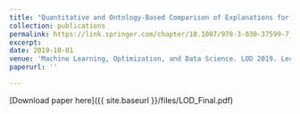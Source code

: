 ```yaml
---
title: "Quantitative and Ontology-Based Comparison of Explanations for Image Classification"
collection: publications
permalink: https://link.springer.com/chapter/10.1007/978-3-030-37599-7_6
excerpt: 
date: 2019-10-01
venue: 'Machine Learning, Optimization, and Data Science. LOD 2019. Lecture Notes in Computer Science, vol 11943. Springer'
paperurl: ''

---
```


[Download paper here]({{ site.baseurl }}/files/LOD_Final.pdf)


